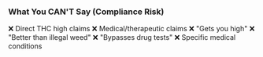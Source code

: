 ### What You CAN'T Say (Compliance Risk)

❌ Direct THC high claims
❌ Medical/therapeutic claims
❌ "Gets you high"
❌ "Better than illegal weed"
❌ "Bypasses drug tests"
❌ Specific medical conditions
